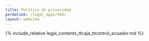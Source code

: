 ```yaml
---
title: Política de privacidad
permalink: /legal_apps/593/
layout: webview
---
```


{% include_relative legal_contents_ttcaja_ttcontrol_ecuador.md %}
